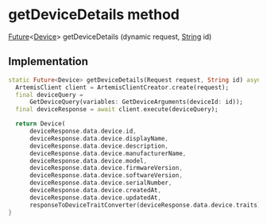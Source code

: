 


# getDeviceDetails method








[Future](https://api.dart.dev/stable/2.12.3/dart-async/Future-class.html)&lt;[Device](../../package-yonomi_sdk_dart_repository_devices_devices_repository/Device-class.md)> getDeviceDetails
(dynamic request, [String](https://api.dart.dev/stable/2.12.3/dart-core/String-class.html) id)








## Implementation

```dart
static Future<Device> getDeviceDetails(Request request, String id) async {
  ArtemisClient client = ArtemisClientCreator.create(request);
  final deviceQuery =
      GetDeviceQuery(variables: GetDeviceArguments(deviceId: id));
  final deviceResponse = await client.execute(deviceQuery);

  return Device(
      deviceResponse.data.device.id,
      deviceResponse.data.device.displayName,
      deviceResponse.data.device.description,
      deviceResponse.data.device.manufacturerName,
      deviceResponse.data.device.model,
      deviceResponse.data.device.firmwareVersion,
      deviceResponse.data.device.softwareVersion,
      deviceResponse.data.device.serialNumber,
      deviceResponse.data.device.createdAt,
      deviceResponse.data.device.updatedAt,
      responseToDeviceTraitConverter(deviceResponse.data.device.traits));
}
```







